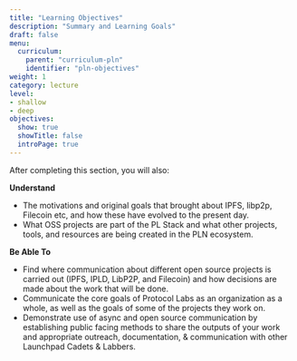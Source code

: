 ```yaml
---
title: "Learning Objectives"
description: "Summary and Learning Goals"
draft: false
menu:
  curriculum:
    parent: "curriculum-pln"
    identifier: "pln-objectives"
weight: 1
category: lecture
level:
- shallow
- deep
objectives:
  show: true
  showTitle: false
  introPage: true
---
```


After completing this section, you will also:

**Understand**

* The motivations and original goals that brought about IPFS, libp2p, Filecoin etc, and how these have evolved to the present day.
* What OSS projects are part of the PL Stack and what other projects, tools, and resources are being created in the PLN ecosystem.

**Be Able To**

* Find where communication about different open source projects is carried out (IPFS, IPLD, LibP2P, and Filecoin) and how decisions are made about the work that will be done.
* Communicate the core goals of Protocol Labs as an organization as a whole, as well as the goals of some of the projects they work on.
* Demonstrate use of async and open source communication by establishing public facing methods to share the outputs of your work and appropriate outreach, documentation, & communication with other Launchpad Cadets & Labbers.
